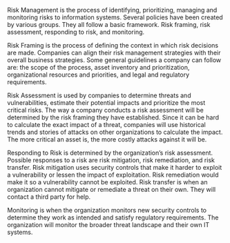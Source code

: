Risk Management is the process of identifying, prioritizing, managing and monitoring risks to information systems.  Several policies have been created by various groups.  They all follow a basic framework.  Risk framing, risk assessment, responding to risk, and monitoring.

Risk Framing is the process of defining the context in which risk decisions are made.  Companies can align their risk management strategies with their overall business strategies.  Some general guidelines a company can follow are: the scope of the process, asset inventory and prioritization, organizational resources and priorities, and legal and regulatory requirements.

Risk Assessment is used by companies to determine threats and vulnerabilities, estimate their potential impacts and prioritize the most critical risks.  The way a company conducts a risk assessment will be determined by the risk framing they have established.  Since it can be hard to calculate the exact impact of a threat, companies will use historical trends and stories of attacks on other organizations to calculate the impact.  The more critical an asset is, the more costly attacks against it will be.

Responding to Risk is determined by the organization’s risk assessment. Possible responses to a risk are risk mitigation, risk remediation, and risk transfer.  Risk mitigation uses security controls that make it harder to exploit a vulnerability or lessen the impact of exploitation.  Risk remediation would make it so a vulnerability cannot be exploited.  Risk transfer is when an organization cannot mitigate or remediate a threat on their own.  They will contact a third party for help.

Monitoring is when the organization monitors new security controls to determine they work as intended and satisfy regulatory requirements.  The organization will monitor the broader threat landscape and their own IT systems.     
